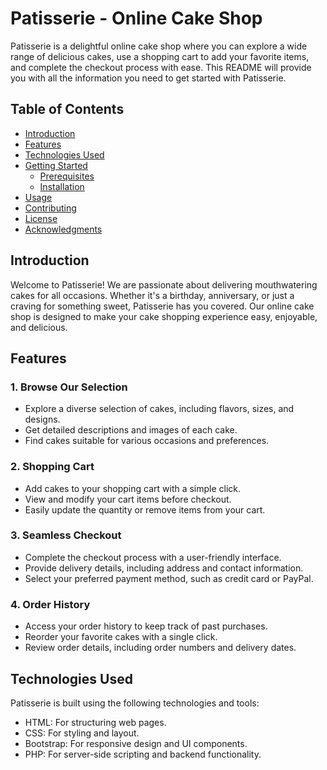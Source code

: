 # Patisserie - Online Cake Shop

Patisserie is a delightful online cake shop where you can explore a wide range of delicious cakes, use a shopping cart to add your favorite items, and complete the checkout process with ease. This README will provide you with all the information you need to get started with Patisserie.

## Table of Contents

- [Introduction](#introduction)
- [Features](#features)
- [Technologies Used](#technologies-used)
- [Getting Started](#getting-started)
  - [Prerequisites](#prerequisites)
  - [Installation](#installation)
- [Usage](#usage)
- [Contributing](#contributing)
- [License](#license)
- [Acknowledgments](#acknowledgments)

## Introduction

Welcome to Patisserie! We are passionate about delivering mouthwatering cakes for all occasions. Whether it's a birthday, anniversary, or just a craving for something sweet, Patisserie has you covered. Our online cake shop is designed to make your cake shopping experience easy, enjoyable, and delicious.

## Features

### 1. Browse Our Selection

- Explore a diverse selection of cakes, including flavors, sizes, and designs.
- Get detailed descriptions and images of each cake.
- Find cakes suitable for various occasions and preferences.

### 2. Shopping Cart

- Add cakes to your shopping cart with a simple click.
- View and modify your cart items before checkout.
- Easily update the quantity or remove items from your cart.

### 3. Seamless Checkout

- Complete the checkout process with a user-friendly interface.
- Provide delivery details, including address and contact information.
- Select your preferred payment method, such as credit card or PayPal.

### 4. Order History

- Access your order history to keep track of past purchases.
- Reorder your favorite cakes with a single click.
- Review order details, including order numbers and delivery dates.

## Technologies Used

Patisserie is built using the following technologies and tools:

- HTML: For structuring web pages.
- CSS: For styling and layout.
- Bootstrap: For responsive design and UI components.
- PHP: For server-side scripting and backend functionality.
